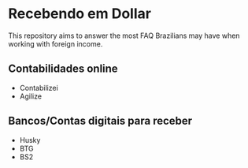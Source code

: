 # Recebendo em Dollar

This repository aims to answer the most FAQ Brazilians may have when working with foreign income.

## Contabilidades online

- Contabilizei
- Agilize

## Bancos/Contas digitais para receber

- Husky
- BTG
- BS2
